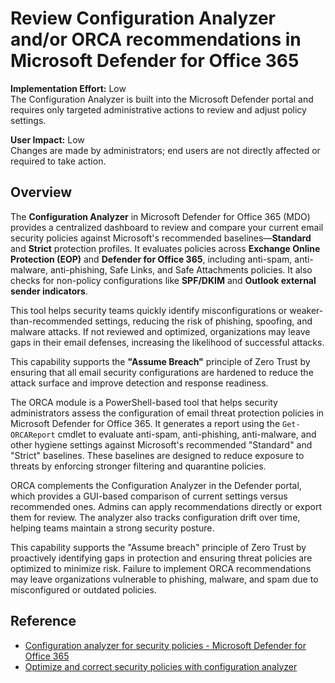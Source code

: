 # Review Configuration Analyzer and/or ORCA recommendations in Microsoft Defender for Office 365

**Implementation Effort:** Low  
The Configuration Analyzer is built into the Microsoft Defender portal and requires only targeted administrative actions to review and adjust policy settings.

**User Impact:** Low  
Changes are made by administrators; end users are not directly affected or required to take action.

## Overview

The **Configuration Analyzer** in Microsoft Defender for Office 365 (MDO) provides a centralized dashboard to review and compare your current email security policies against Microsoft's recommended baselines—**Standard** and **Strict** protection profiles. It evaluates policies across **Exchange Online Protection (EOP)** and **Defender for Office 365**, including anti-spam, anti-malware, anti-phishing, Safe Links, and Safe Attachments policies. It also checks for non-policy configurations like **SPF/DKIM** and **Outlook external sender indicators**.

This tool helps security teams quickly identify misconfigurations or weaker-than-recommended settings, reducing the risk of phishing, spoofing, and malware attacks. If not reviewed and optimized, organizations may leave gaps in their email defenses, increasing the likelihood of successful attacks.

This capability supports the **"Assume Breach"** principle of Zero Trust by ensuring that all email security configurations are hardened to reduce the attack surface and improve detection and response readiness.


The ORCA module is a PowerShell-based tool that helps security administrators assess the configuration of email threat protection policies in Microsoft Defender for Office 365. It generates a report using the `Get-ORCAReport` cmdlet to evaluate anti-spam, anti-phishing, anti-malware, and other hygiene settings against Microsoft's recommended "Standard" and "Strict" baselines. These baselines are designed to reduce exposure to threats by enforcing stronger filtering and quarantine policies.

ORCA complements the Configuration Analyzer in the Defender portal, which provides a GUI-based comparison of current settings versus recommended ones. Admins can apply recommendations directly or export them for review. The analyzer also tracks configuration drift over time, helping teams maintain a strong security posture.

This capability supports the "Assume breach" principle of Zero Trust by proactively identifying gaps in protection and ensuring threat policies are optimized to minimize risk. Failure to implement ORCA recommendations may leave organizations vulnerable to phishing, malware, and spam due to misconfigured or outdated policies.


## Reference

- [Configuration analyzer for security policies - Microsoft Defender for Office 365](https://learn.microsoft.com/en-us/defender-office-365/configuration-analyzer-for-security-policies)  
- [Optimize and correct security policies with configuration analyzer](https://learn.microsoft.com/en-us/defender-office-365/step-by-step-guides/optimize-and-correct-security-policies-with-configuration-analyzer)
